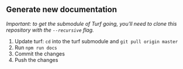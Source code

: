 ## Generate new documentation

_Important: to get the submodule of Turf going, you'll need to clone this repository with
the `--recursive` flag._

1. Update turf: `cd` into the turf submodule and `git pull origin master`
2. Run `npm run docs`
3. Commit the changes
4. Push the changes
